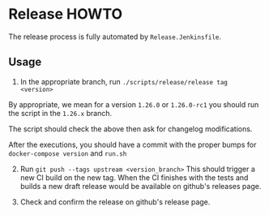 # Release HOWTO

The release process is fully automated by `Release.Jenkinsfile`.

## Usage

1. In the appropriate branch, run `./scripts/release/release tag <version>`

By appropriate, we mean for a version `1.26.0` or `1.26.0-rc1` you should run the script in the `1.26.x` branch.

The script should check the above then ask for changelog modifications.

After the executions, you should have a commit with the proper bumps for `docker-compose version` and `run.sh`

2. Run `git push --tags upstream <version_branch>`
This should trigger a new CI build on the new tag. When the CI finishes with the tests and builds a new draft release would be available on github's releases page.

3. Check and confirm the release on github's release page.
